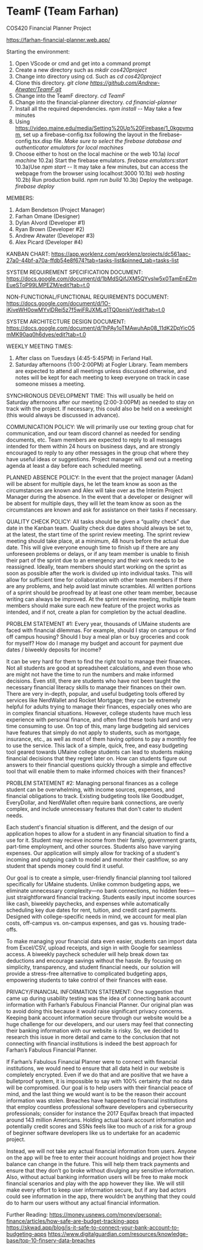 # TeamF (Team Farhan)
COS420 Financial Planner Project

https://farhan-financial-planner.web.app/

Starting the environment:
1) Open VScode or cmd and get into a command prompt
2) Create a new directory such as *mkdir cos420project*
3) Change into directory using cd. Such as *cd cos420project*
4) Clone this directory. *git clone https://github.com/Andrew-Atwater/TeamF.git*
5) Change into the TeamF directory. *cd TeamF*
6) Change into the financial-planner directory. *cd financial-planner*
7) Install all the required dependencies. *npm install* -- May take a few minutes
8) Using https://video.maine.edu/media/Setting%20Up%20Firebase/1_0kgpvmqm, set up a firebase-config.tsx following the layout in the firebase-config.tsx.disp file. *Make sure to select the firebase database and authenticator emulators for local machines*
9) Choose either to host on the local machine or the web
10.1a) *local machine*
10.2a) Start the firebase emulators. *firebase emulators:start*
10.3a)Use *npm start* -- It may take a few minutes, but can access the webpage from the browser using localhost:3000
10.1b) *web hosting*
10.2b) Run production build. *npm run build*
10.3b) Deploy the webpage. *firebase deploy* 

MEMBERS:
1) Adam Bendetson (Project Manager)
2) Farhan Omane (Designer)
3) Dylan Alvord (Developer #1)
4) Ryan Brown (Developer #2)
5) Andrew Atwater (Developer #3)
6) Alex Picard (Developer #4)

KANBAN CHART:
https://app.worklenz.com/worklenz/projects/dc561aac-27a0-44bf-a70a-ffdb54e8f674?tab=tasks-list&pinned_tab=tasks-list

SYSTEM REQUIREMENT SPECIFICATION DOCUMENT:
https://docs.google.com/document/d/1bMdSQifJXM5QYvslw5x0TamEnEZmEueSToP99LMPEZM/edit?tab=t.0

NON-FUNCTIONAL/FUNCTIONAL REQUIREMENTS DOCUMENT:
https://docs.google.com/document/d/1O-iKiveWH0owMYvlDRei5z7f5wiFRJXMLq1TQ0pnisY/edit?tab=t.0

SYSTEM ARCHITECTURE DESIGN DOCUMENT:
https://docs.google.com/document/d/1hPAy1oTMAwuhAp08_11dK2DpYicO5mMK90aq0h6dyes/edit?tab=t.0

WEEKLY MEETING TIMES: 
1) After class on Tuesdays (4:45-5:45PM) in Ferland Hall.
2) Saturday afternoons (1:00-2:00PM) at Fogler Library.
Team members are expected to attend all meetings unless discussed otherwise, and notes will be kept for each meeting to keep everyone on track in case someone misses a meeting.

SYNCHRONOUS DEVELOPMENT TIME: This will usually be held on Saturday afternoons after our meeting (2:00-3:00PM) as needed to stay on track with the project. 
If necessary, this could also be held on a weeknight (this would always be discussed in advance). 

COMMUNICATION POLICY: 
We will primarily use our texting group chat for communication, and our team discord channel as needed for sending documents, etc.
Team members are expected to reply to all messages intended for them within 24 hours on business days, 
and are strongly encouraged to reply to any other messages in the group chat where they have useful ideas or suggestions. 
Project manager will send out a meeting agenda at least a day before each scheduled meeting. 

PLANNED ABSENCE POLICY:
In the event that the project manager (Adam) will be absent for multiple days, he let the team know as soon as the circumstances are known and Alex will take over as the Interim Project Manager during the absence. In the event that a developer or designer will be absent for multiple days, they will let the team know as soon as the circumstances are known and ask for assistance on their tasks if necessary.

QUALITY CHECK POLICY:
All tasks should be given a “quality check” due date in the Kanban team. 
Quality check due dates should always be set to, at the latest, the start time of the sprint review meeting.
The sprint review meeting should take place, at a minimum, 48 hours before the actual due date. 
This will give everyone enough time to finish up if there are any unforeseen problems or delays, or if any team member is unable to finish their part of the sprint due to an emergency and their work needs to be reassigned. 
Ideally, team members should start working on the sprint as soon as possible after the work is divided up into individual tasks. This will allow for sufficient time for collaboration with other team members if there are any problems, and help avoid last minute scrambles. 
All written portions of a sprint should be proofread by at least one other team member, because writing can always be improved. 
At the sprint review meeting, multiple team members should make sure each new feature of the project works as intended, and if not, create a plan for completion by the actual deadline. 

PROBLEM STATEMENT #1:
Every year, thousands of UMaine students are faced with financial dilemmas. For example, should I stay on campus or find off campus housing? Should I buy a meal plan or buy groceries and cook for myself? How do I manage my budget and account for payment due dates / biweekly deposits for income? 

It can be very hard for them to find the right tool to manage their finances. Not all students are good at spreadsheet calculations, and even those who are might not have the time to run the numbers and make informed decisions. Even still, there are students who have not been taught the necessary financial literacy skills to manage their finances on their own. There are very in-depth, popular, and useful budgeting tools offered by services like NerdWallet and Rocket Mortgage; they can be extremely helpful for adults trying to manage their finances, especially ones who are in complex financial situations. However, college students have much less experience with personal finance, and often find these tools hard and very time consuming to use. On top of this, many large budgeting aid services have features that simply do not apply to students, such as mortgage, insurance, etc., as well as most of them having options to pay a monthly fee to use the service. This lack of a simple, quick, free, and easy budgeting tool geared towards UMaine college students can lead to students making financial decisions that they regret later on. How can students figure out answers to their financial questions quickly through a simple and effective tool that will enable them to make informed choices with their finances?


PROBLEM STATEMENT #2: 
Managing personal finances as a college student can be overwhelming, with income sources, expenses, and financial obligations to track. Existing budgeting tools like Goodbudget, EveryDollar, and NerdWallet often require bank connections, are overly complex, and include unnecessary features that don't cater to student needs. 

Each student's financial situation is different, and the design of our application hopes to allow for a student in any financial situation to find a use for it. Student may recieve income from their family, government grants, part-time employment, and other sources. Students also have varying expenses. Our application will simply allow for tracking of a student's incoming and outgoing cash to model and monitor their cashflow, so any student that spends money could find it useful.

Our goal is to create a simple, user-friendly financial planning tool tailored specifically for UMaine students. Unlike common budgeting apps, we eliminate unnecessary complexity—no bank connections, no hidden fees—just straightforward financial tracking. Students easily input income sources like cash, biweekly paychecks, and expenses while automatically scheduling key due dates for rent, tuition, and credit card payments. Designed with college-specific needs in mind, we account for meal plan costs, off-campus vs. on-campus expenses, and gas vs. housing trade-offs. 

To make managing your financial data even easier, students can import data from Excel/CSV, upload receipts, and sign in with Google for seamless access. A biweekly paycheck scheduler will help break down tax deductions and encourage savings without the hassle. By focusing on simplicity, transparency, and student financial needs, our solution will provide a stress-free alternative to complicated budgeting apps, empowering students to take control of their finances with ease.

PRIVACY/FINANCIAL INFORMATION STATEMENT:
One suggestion that came up during usability testing was the idea of connecting bank account information with Farhan’s Fabulous Financial Planner. Our original plan was to avoid doing this because it would raise significant privacy concerns. Keeping bank account information secure through our website would be a huge challenge for our developers, and our users may feel that connecting their banking information with our website is risky. So, we decided to research this issue in more detail and came to the conclusion that not connecting with financial institutions is indeed the best approach for Farhan’s Fabulous Financial Planner.
 
If Farhan’s Fabulous Financial Planner were to connect with financial institutions, we would need to ensure that all data held in our website is completely encrypted. Even if we do that and are positive that we have a bulletproof system, it is impossible to say with 100% certainty that no data will be compromised. Our goal is to help users with their financial peace of mind, and the last thing we would want is to be the reason their account information was stolen. Breaches have happened to financial institutions that employ countless professional software developers and cybersecurity professionals; consider for instance the 2017 Equifax breach that impacted around 143 million Americans. Holding actual bank account information and potentially credit scores and SSNs feels like too much of a risk for a group of beginner software developers like us to undertake for an academic project.

Instead, we will not take any actual financial information from users. Anyone on the app will be free to enter their account holdings and project how their balance can change in the future. This will help them track payments and ensure that they don’t go broke without divulging any sensitive information. Also, without actual banking information users will be free to make mock financial scenarios and play with the app however they like. We will still make every effort to keep user information secure, but if any bad actors could see information in the app, there wouldn’t be anything that they could do to harm our users without any actual financial information.

Further Reading: 
https://money.usnews.com/money/personal-finance/articles/how-safe-are-budget-tracking-apps 
https://skwad.app/blog/is-it-safe-to-connect-your-bank-account-to-budgeting-apps 
https://www.digitalguardian.com/resources/knowledge-base/top-10-finserv-data-breaches 

